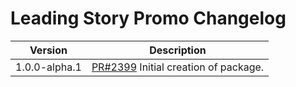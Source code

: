 # Leading Story Promo Changelog

| Version | Description |
|---------|-------------|
| 1.0.0-alpha.1 | [PR#2399](https://github.com/bbc/psammead/pull/2399) Initial creation of package. |
